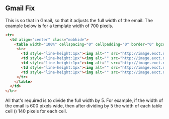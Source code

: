 ## Gmail Fix

This is so that in Gmail, so that it adjusts the full width of the email. The example below is for a template width of 700 pixels.

```html
<tr>
  <td align="center" class="mobhide">
    <table width="100%" cellspacing="0" cellpadding="0" border="0" bgcolor="#ffffff">
     <tr>
       <td style="line-height:1px"><img alt="" src="http://image.exct.net/lib/fe641570776d02757515/m/1/spacer_1px_transparent.gif" width="140" height="1" border="0" style="display:block;"/></td>
       <td style="line-height:1px"><img alt="" src="http://image.exct.net/lib/fe641570776d02757515/m/1/spacer_1px_transparent.gif" width="140" height="1" border="0" style="display:block;"/></td>
       <td style="line-height:1px"><img alt="" src="http://image.exct.net/lib/fe641570776d02757515/m/1/spacer_1px_transparent.gif" width="140" height="1" border="0" style="display:block;"/></td>
       <td style="line-height:1px"><img alt="" src="http://image.exct.net/lib/fe641570776d02757515/m/1/spacer_1px_transparent.gif" width="140" height="1" border="0" style="display:block;"/></td>
       <td style="line-height:1px"><img alt="" src="http://image.exct.net/lib/fe641570776d02757515/m/1/spacer_1px_transparent.gif" width="140" height="1" border="0" style="display:block;"/></td>
     </tr>
    </table>
  </td>
</tr>
```

All that's required is to divide the full width by 5. For example, if the width of the email is 600 pixels wide, then after dividing by 5 the width of each table cell (<td>) 140 pixels for each cell.

